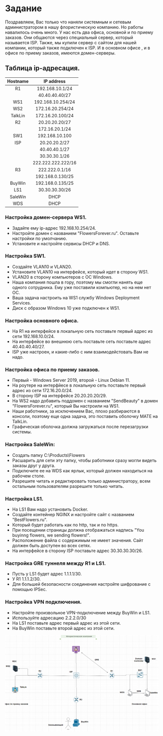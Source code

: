 # Задание
Поздравляем, Вас только что наняли системным и сетевым администратором в нашу флористическую компанию. Но работы навалилось очень много.
У нас есть два офиса, основной и по приему заказов. Они общаются через специальный сервер, который называется ISP.
Также, мы купили сервер с сайтом для нашей компании, который также подключен к ISP. 
И в основном офисе , и в офисе по приему заказов, имеются домен-серверы.

## Таблица ip-адресация.
 | Hostname | IP address |
 |:-----------------:|:----------------------:|
 | R1 | 192.168.10.1/24|
 | | 40.40.40.40/27|
 | WS1 | 192.168.10.254/24 |
 | WS2 | 172.16.20.254/24|
 | TalkLin | 172.16.20.100/24 |
 | R2 | 20.20.20.20/27|
 | | 172.16.20.1/24|
 | SW1 | 192.168.10.100|
 | ISP | 20.20.20.2/27 
 | | 40.40.40.1/27|
 | | 30.30.30.1/26|
 | | 222.222.222.222/16|
 | R3 | 222.222.0.1/16|
 | | 192.168.0.130/25 |
 | BuyWin | 192.168.0.135/25 |
 | LS1 | 30.30.30.30/26 |
 | SaleWin | DHCP |
 | WDS | DHCP |
### Настройка домен-сервера WS1. 
  - Задайте ему ip-адрес 192.168.10.254/24. 
  - Настройте домен с названием "FlowersForever.ru". Оставьте настройки по умолчанию. 
  - Установите и настройте сервисы DHCP и DNS.
 
### Наcтройка SW1. 
  - Cоздайте VLAN10 и VLAN20. 
  - Установите VLAN10 на интерфейсе, который идет в сторону WS1. 
  - VLAN20 в сторону компьютеров с ОС Windows.
  - Наша компания пошла в гору, поэтому мы смогли нанять еще одного сотрудника. Ему уже поставили компьютер, но на нем нет ОС.
  - Ваша задача настроить на WS1 службу Windows Deployment Services. 
  - Диск с образом Windows 10 уже подключен к WS1. 

### Настройка основного офиса.
  - На R1 на интерфейсе в локальную сеть поставьте первый адрес из сети 192.168.10.0/24.
  - На интерфейсе во внешнюю сеть поставьте сеть поставьте адрес 40.40.40.40/27. 
  - ISP уже настроен, и какие-либо с ним взаимодейстовать Вам не надо.

### Настройка офиса по приему заказов.  
 - Первый - Windows Server 2019, второй -  Linux Debian 11.
 - На роутере на интерфйесе в локальную сеть поставьте первый адрес из сети 172.16.20.0/24. 
 - В сторону ISP на интерфейсе 20.20.20.20/29.
 - На WS2 надо добавить поддомен с названием "SendBeauty" в домен "FlowersForever.ru", который Вы настроили на WS1.
 - Наши работники, за исключением Вас, плохо разбираются в консоли, поэтому еще одна задача, это поставить оболочку MATE на TalkLin.
 - Графическая оболочка должна загружаться после перезагрузки системы.

### Настройка SaleWin:
 - Создать папку C:\Products\Flowers 
 - Расшарить для сети эту папку, чтобы работники сразу могли видеть заказы друг у друга.
 - Подключите ее на WDS как ярлык, который должен находиться на рабочем столе. 
 - Разрешите читать и редактировать только администратору, всем остальным пользователям разрешите только читать.

### Настройка LS1. 
 - На LS1 Вам надо установить Docker. 
 - Создайте контейнер NGINX и настройте сайт с названием "BestFlowers.ru". 
 - Который будет работать как по http, так и по https.
 - При посещении страницы должна отображаться надпись "You buyinng flowers, we sending flowers!". 
 - Расположение файла с содержимым не имеет значения. Сайт должен быть доступен во всех сетях.
 - На интерфейсе в сторону ISP поставьте адрес 30.30.30.30/26.

 ### Настройка GRE туннеля между R1 и LS1. 
 - Пусть у LS1 будет адрес 1.1.1.1/30. 
 - У R1 1.1.1.2/30. 
 - Для большей безопасности соединения настройте шифрование с помощью IPSec.

### Настройка VPN подключения.
 - Настройте произвольное VPN-подключение между BuyWin и LS1.
 - Используйте адресацию 2.2.2.0/30
 - На LS1 поставьте адрес первый адрес из этой сети.
 - На BuyWin поставьте второй адрес из этой сети.









![image](https://github.com/1BABAYKA1/Offices/blob/main/топология.png)
